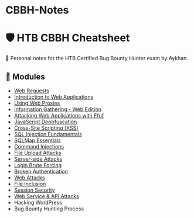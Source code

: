 # CBBH-Notes

# 🛡️ HTB CBBH Cheatsheet

📘 Personal notes for the HTB Certified Bug Bounty Hunter exam by Aykhan.

## 🔎 Modules
- [Web Requests](webrequests.md)
- [Introduction to Web Applications](introtowebapp.md)
- [Using Web Proxies](webproxies.md)
- [Information Gathering - Web Edition](infogathering.md)
- [Attacking Web Applications with Ffuf](fuffattack.md)
- [JavaScript Deobfuscation](obfuscation.md)
- [Cross-Site Scripting (XSS)](xss.md)
- [SQL Injection Fundamentals](sqlinjection.md)
- [SQLMap Essentials](sqlmap.md)
- [Command Injections](commandinjection.md)
- [File Upload Attacks](fileupload.md)
- [Server-side Attacks](serverside.md)
- [Login Brute Forcing](loginbruteforce.md)
- [Broken Authentication](brokenauth.md)
- [Web Attacks](webattacks.md)
- [File Inclusion](localfileinc.md)
- [Session Security](session.md)
- [Web Service & API Attacks](webserv&api.md)
- Hacking WordPress
- Bug Bounty Hunting Process


